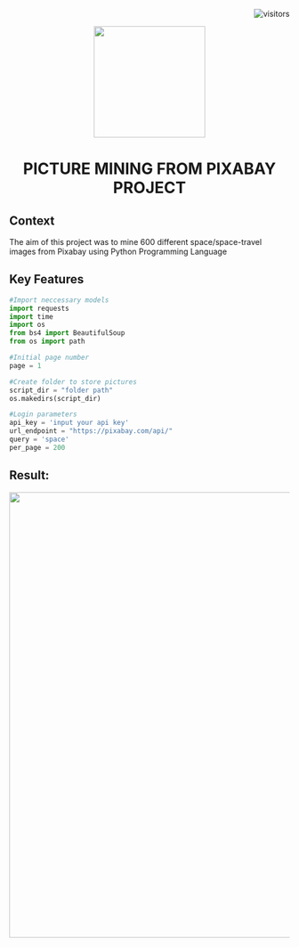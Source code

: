 <p align="right"> <img src="https://visitor-badge.glitch.me/badge?page_id=anidimma.visitor-badge" alt="visitors"> </p>


<p align="center"> <img src="https://www.flaticon.com/svg/vstatic/svg/2519/2519363.svg?token=exp=1619128413~hmac=6b48ed84a75e044d4799c406b2b46173" width="200"> </p>
<h1 align="center"> PICTURE MINING FROM PIXABAY PROJECT </h1>

## Context

The aim of this project was to mine 600 different space/space-travel images from Pixabay using Python Programming Language

## Key Features

```python
#Import neccessary models
import requests
import time
import os
from bs4 import BeautifulSoup
from os import path

#Initial page number
page = 1

#Create folder to store pictures
script_dir = "folder path"
os.makedirs(script_dir)

#Login parameters
api_key = 'input your api key'
url_endpoint = "https://pixabay.com/api/"
query = 'space'
per_page = 200
```

## Result:
<p align="center"> <img src="Gif/ezgif.com-gif-maker (space).gif" width="800"></p>



